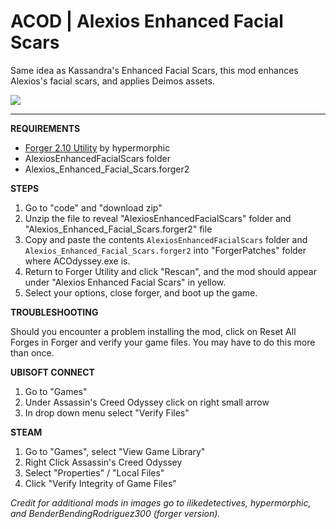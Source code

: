 # ACOD | Alexios Enhanced Facial Scars

Same idea as Kassandra's Enhanced Facial Scars, this mod enhances Alexios's facial scars, and applies Deimos assets.

<img src="https://imgur.com/FmDEbFu.png">

________________

**REQUIREMENTS**
- <a href="https://www.nexusmods.com/assassinscreedodyssey/mods/42">Forger 2.10 Utility</a> by hypermorphic
- AlexiosEnhancedFacialScars folder
- Alexios_Enhanced_Facial_Scars.forger2

**STEPS**
1) Go to "code" and "download zip"
3) Unzip the file to reveal "AlexiosEnhancedFacialScars" folder and "Alexios_Enhanced_Facial_Scars.forger2" file
3) Copy and paste the contents `AlexiosEnhancedFacialScars` folder and `Alexios_Enhanced_Facial_Scars.forger2` into "ForgerPatches" folder where ACOdyssey.exe is.
4) Return to Forger Utility and click "Rescan",  and the mod should appear under "Alexios Enhanced Facial Scars" in yellow.
5) Select your options, close forger, and boot up the game.

**TROUBLESHOOTING**

Should you encounter a problem installing the mod, click on Reset All Forges in Forger and verify your game files. You may have to do this more than once.

**UBISOFT CONNECT**
1) Go to "Games"
2) Under Assassin's Creed Odyssey click on right small arrow
3) In drop down menu select "Verify Files"

**STEAM**
1) Go to "Games", select "View Game Library"
2) Right Click Assassin's Creed Odyssey
3) Select "Properties" / "Local Files"
4) Click "Verify Integrity of Game Files"

*Credit for additional mods in images go to ilikedetectives, hypermorphic, and BenderBendingRodriguez300 (forger version).*
